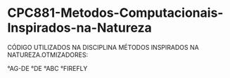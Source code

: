 # CPC881-Metodos-Computacionais-Inspirados-na-Natureza

CÓDIGO UTILIZADOS NA DISCIPLINA MÉTODOS INSPIRADOS NA NATUREZA.OTMIZADORES:

°AG-DE
°DE
°ABC
°FIREFLY
